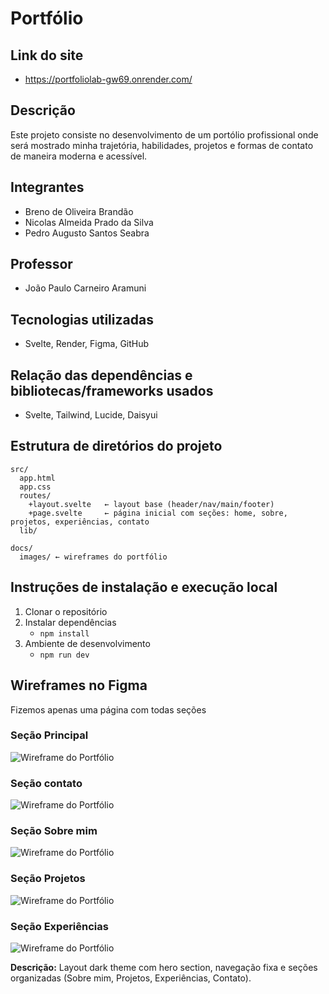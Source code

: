 # Portfólio

## Link do site 
- https://portfoliolab-gw69.onrender.com/

## Descrição
Este projeto consiste no desenvolvimento de um portólio profissional onde será mostrado minha trajetória, habilidades, projetos e formas de contato de maneira moderna
e acessível.

## Integrantes
- Breno de Oliveira Brandão 
- Nicolas Almeida Prado da Silva	
- Pedro Augusto Santos Seabra	

## Professor
- João Paulo Carneiro Aramuni



## Tecnologias utilizadas
- Svelte, Render, Figma, GitHub
 
## Relação das dependências e bibliotecas/frameworks usados
- Svelte, Tailwind, Lucide, Daisyui


## Estrutura de diretórios do projeto
```
src/
  app.html
  app.css
  routes/
    +layout.svelte   ← layout base (header/nav/main/footer)
    +page.svelte     ← página inicial com seções: home, sobre, projetos, experiências, contato
  lib/
    
docs/
  images/ ← wireframes do portfólio

```

## Instruções de instalação e execução local
1. Clonar o repositório
2. Instalar dependências
   - `npm install`
3. Ambiente de desenvolvimento
   - `npm run dev`

## Wireframes no Figma
Fizemos apenas uma página com todas seções
### Seção Principal
![Wireframe do Portfólio](docs/images/wireframe.png)
### Seção contato
![Wireframe do Portfólio](docs/images/Contact.png)
### Seção Sobre mim
![Wireframe do Portfólio](docs/images/SobreMim.png)
### Seção Projetos
![Wireframe do Portfólio](docs/images/Projetos.png)
### Seção Experiências
![Wireframe do Portfólio](docs/images/Experiências.png)






**Descrição:** Layout dark theme com hero section, navegação fixa e seções organizadas (Sobre mim, Projetos, Experiências, Contato).
